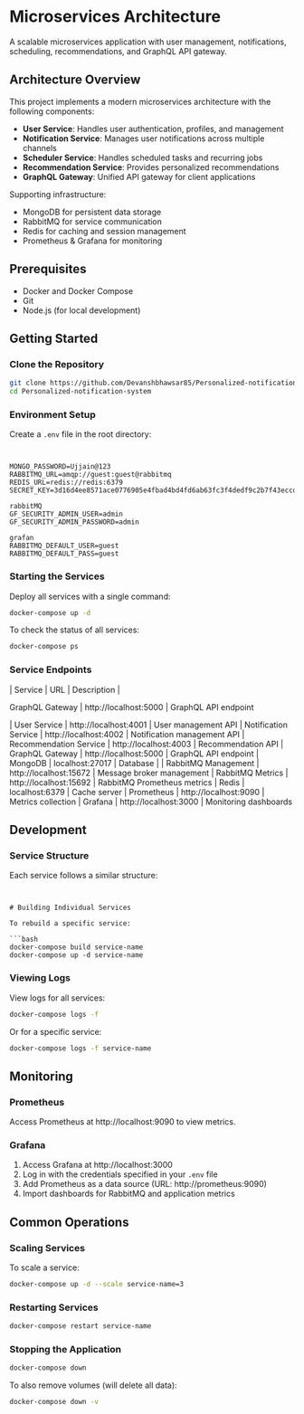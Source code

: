 # Microservices Architecture

A scalable microservices application with user management, notifications, scheduling, recommendations, and GraphQL API gateway.

## Architecture Overview

This project implements a modern microservices architecture with the following components:

- **User Service**: Handles user authentication, profiles, and management
- **Notification Service**: Manages user notifications across multiple channels
- **Scheduler Service**: Handles scheduled tasks and recurring jobs
- **Recommendation Service**: Provides personalized recommendations
- **GraphQL Gateway**: Unified API gateway for client applications

Supporting infrastructure:

- MongoDB for persistent data storage
- RabbitMQ for service communication
- Redis for caching and session management
- Prometheus & Grafana for monitoring

## Prerequisites

- Docker and Docker Compose
- Git
- Node.js (for local development)

## Getting Started

### Clone the Repository

```bash
git clone https://github.com/Devanshbhawsar85/Personalized-notification-system
cd Personalized-notification-system
```

### Environment Setup

Create a `.env` file in the root directory:

```


MONGO_PASSWORD=Ujjain@123
RABBITMQ_URL=amqp://guest:guest@rabbitmq
REDIS_URL=redis://redis:6379
SECRET_KEY=3d16d4ee8571ace0776905e4fbad4bd4fd6ab63fc3f4dedf9c2b7f43eccda535ffdc902fbe7b3c09970a70329517090deab106d814e2a57d6548889793e23937

rabbitMQ
GF_SECURITY_ADMIN_USER=admin
GF_SECURITY_ADMIN_PASSWORD=admin

grafan
RABBITMQ_DEFAULT_USER=guest
RABBITMQ_DEFAULT_PASS=guest
```

### Starting the Services

Deploy all services with a single command:

```bash
docker-compose up -d
```

To check the status of all services:

```bash
docker-compose ps
```

### Service Endpoints

| Service | URL | Description |

GraphQL Gateway | http://localhost:5000 | GraphQL API endpoint

| User Service | http://localhost:4001 | User management API
| Notification Service | http://localhost:4002 | Notification management API
| Recommendation Service | http://localhost:4003 | Recommendation API
| GraphQL Gateway | http://localhost:5000 | GraphQL API endpoint
| MongoDB | localhost:27017 | Database |
| RabbitMQ Management | http://localhost:15672 | Message broker management
| RabbitMQ Metrics | http://localhost:15692 | RabbitMQ Prometheus metrics
| Redis | localhost:6379 | Cache server
| Prometheus | http://localhost:9090 | Metrics collection
| Grafana | http://localhost:3000 | Monitoring dashboards

## Development

### Service Structure

Each service follows a similar structure:

````


# Building Individual Services

To rebuild a specific service:

```bash
docker-compose build service-name
docker-compose up -d service-name
````

### Viewing Logs

View logs for all services:

```bash
docker-compose logs -f
```

Or for a specific service:

```bash
docker-compose logs -f service-name
```

## Monitoring

### Prometheus

Access Prometheus at http://localhost:9090 to view metrics.

### Grafana

1. Access Grafana at http://localhost:3000
2. Log in with the credentials specified in your `.env` file
3. Add Prometheus as a data source (URL: http://prometheus:9090)
4. Import dashboards for RabbitMQ and application metrics

## Common Operations

### Scaling Services

To scale a service:

```bash
docker-compose up -d --scale service-name=3
```

### Restarting Services

```bash
docker-compose restart service-name
```

### Stopping the Application

```bash
docker-compose down
```

To also remove volumes (will delete all data):

```bash
docker-compose down -v
```
